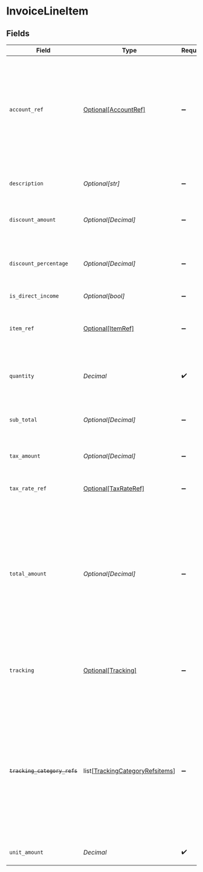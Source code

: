 # InvoiceLineItem


## Fields

| Field                                                                                                                                                                                           | Type                                                                                                                                                                                            | Required                                                                                                                                                                                        | Description                                                                                                                                                                                     |
| ----------------------------------------------------------------------------------------------------------------------------------------------------------------------------------------------- | ----------------------------------------------------------------------------------------------------------------------------------------------------------------------------------------------- | ----------------------------------------------------------------------------------------------------------------------------------------------------------------------------------------------- | ----------------------------------------------------------------------------------------------------------------------------------------------------------------------------------------------- |
| `account_ref`                                                                                                                                                                                   | [Optional[AccountRef]](../../models/shared/accountref.md)                                                                                                                                       | :heavy_minus_sign:                                                                                                                                                                              | Data types that reference an account, for example bill and invoice line items, use an accountRef that includes the ID and name of the linked account.                                           |
| `description`                                                                                                                                                                                   | *Optional[str]*                                                                                                                                                                                 | :heavy_minus_sign:                                                                                                                                                                              | Friendly name of the goods or services provided.                                                                                                                                                |
| `discount_amount`                                                                                                                                                                               | *Optional[Decimal]*                                                                                                                                                                             | :heavy_minus_sign:                                                                                                                                                                              | Numerical value of any discounts applied.                                                                                                                                                       |
| `discount_percentage`                                                                                                                                                                           | *Optional[Decimal]*                                                                                                                                                                             | :heavy_minus_sign:                                                                                                                                                                              | Percentage rate (from 0 to 100) of any discounts applied to the unit amount.                                                                                                                    |
| `is_direct_income`                                                                                                                                                                              | *Optional[bool]*                                                                                                                                                                                | :heavy_minus_sign:                                                                                                                                                                              | N/A                                                                                                                                                                                             |
| `item_ref`                                                                                                                                                                                      | [Optional[ItemRef]](../../models/shared/itemref.md)                                                                                                                                             | :heavy_minus_sign:                                                                                                                                                                              | Reference to the product, service type, or inventory item to which the direct cost is linked.                                                                                                   |
| `quantity`                                                                                                                                                                                      | *Decimal*                                                                                                                                                                                       | :heavy_check_mark:                                                                                                                                                                              | Number of units of goods or services provided.                                                                                                                                                  |
| `sub_total`                                                                                                                                                                                     | *Optional[Decimal]*                                                                                                                                                                             | :heavy_minus_sign:                                                                                                                                                                              | Amount of the line, inclusive of discounts but exclusive of tax.                                                                                                                                |
| `tax_amount`                                                                                                                                                                                    | *Optional[Decimal]*                                                                                                                                                                             | :heavy_minus_sign:                                                                                                                                                                              | Amount of tax for the line.                                                                                                                                                                     |
| `tax_rate_ref`                                                                                                                                                                                  | [Optional[TaxRateRef]](../../models/shared/taxrateref.md)                                                                                                                                       | :heavy_minus_sign:                                                                                                                                                                              | Reference to the tax rate to which the line item is linked.                                                                                                                                     |
| `total_amount`                                                                                                                                                                                  | *Optional[Decimal]*                                                                                                                                                                             | :heavy_minus_sign:                                                                                                                                                                              | Total amount of the line, including tax. When pushing invoices to Xero, the total amount is exclusive of tax to allow automatic calculations if a tax rate or tax amount is not specified.      |
| `tracking`                                                                                                                                                                                      | [Optional[Tracking]](../../models/shared/tracking.md)                                                                                                                                           | :heavy_minus_sign:                                                                                                                                                                              | Categories, and a project and customer, against which the item is tracked.                                                                                                                      |
| ~~`tracking_category_refs`~~                                                                                                                                                                    | list[[TrackingCategoryRefsitems](../../models/shared/trackingcategoryrefsitems.md)]                                                                                                             | :heavy_minus_sign:                                                                                                                                                                              | : warning: ** DEPRECATED **: This will be removed in a future release, please migrate away from it as soon as possible.<br/><br/>Reference to the tracking categories to which the line item is linked. |
| `unit_amount`                                                                                                                                                                                   | *Decimal*                                                                                                                                                                                       | :heavy_check_mark:                                                                                                                                                                              | Price of each unit of goods or services.                                                                                                                                                        |